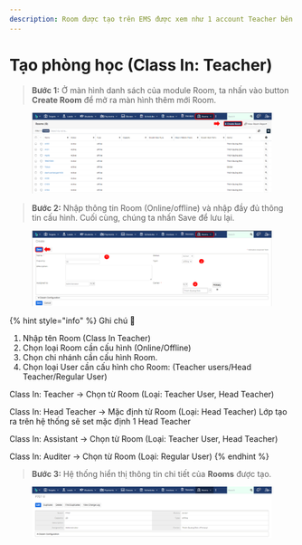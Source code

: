 ```yaml
---
description: Room được tạo trên EMS được xem như 1 account Teacher bên ClassIn
---
```


# Tạo phòng học (Class In: Teacher)

> **Bước 1:** Ở màn hình danh sách của module Room, ta nhấn vào button **Create Room** để mở ra màn hình thêm mới Room.

<figure><img src="../../../.gitbook/assets/image (9) (6).png" alt=""><figcaption></figcaption></figure>

> **Bước 2:** Nhập thông tin Room (Online/offline) và nhập đầy đủ thông tin cấu hình. Cuối cùng, chúng ta nhấn Save để lưu lại.

<figure><img src="../../../.gitbook/assets/image (21).png" alt=""><figcaption></figcaption></figure>

{% hint style="info" %}
Ghi chú :tada:

1. Nhập tên Room (Class In Teacher)
2. Chọn loại Room cần cấu hình (Online/Offline)
3. Chọn chi nhánh cần cấu hình Room.
4. Chọn loại User cần cấu hình cho Room: (Teacher users/Head Teacher/Regular User)

Class In: Teacher -> Chọn từ Room (Loại: Teacher User, Head Teacher)

Class In: Head Teacher -> Mặc định từ Room (Loại: Head Teacher) Lớp tạo ra trên hệ thống sẽ set mặc định 1 Head Teacher

Class In: Assistant -> Chọn từ Room (Loại: Teacher User, Head Teacher)

Class In: Auditer -> Chọn từ Room (Loại: Regular User)
{% endhint %}

> **Bước 3:** Hệ thống hiển thị thông tin chi tiết của **Rooms** được tạo.

<figure><img src="../../../.gitbook/assets/image (4) (7).png" alt=""><figcaption></figcaption></figure>
